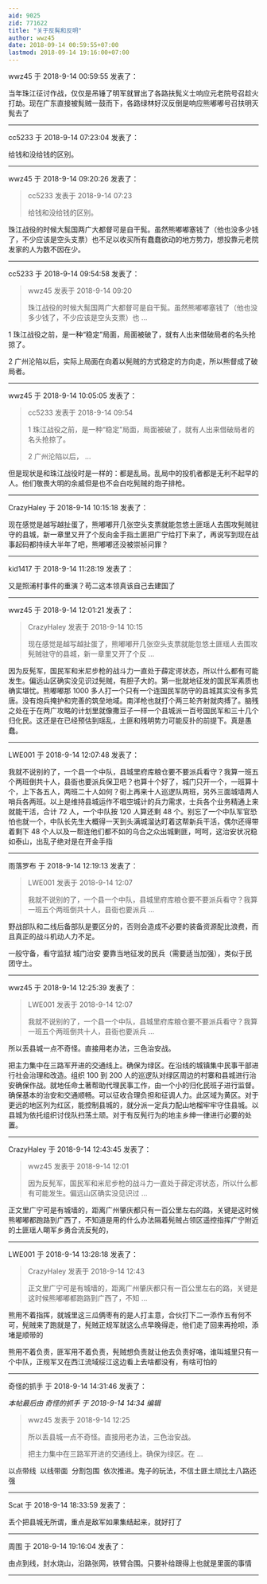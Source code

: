 ```yaml
---
aid: 9025
zid: 771622
title: "关于反髨和反明"
author: wwz45
date: 2018-09-14 00:59:55+07:00
lastmod: 2018-09-14 19:16:00+07:00
---
```


wwz45 于 2018-9-14 00:59:55 发表了：

当年珠江征讨作战，仅仅是吊锤了明军就冒出了各路扶髨义士响应元老院号召趁火打劫。现在广东直接被髨贼一鼓而下，各路绿林好汉反倒是响应熊嘟嘟号召扶明灭髨去了

---

cc5233 于 2018-9-14 07:23:04 发表了：

给钱和没给钱的区别。

---

wwz45 于 2018-9-14 09:20:26 发表了：

> cc5233 发表于 2018-9-14 07:23
>
> 给钱和没给钱的区别。

珠江战役的时候大髨国两广大都督可是自干髨。虽然熊嘟嘟塞钱了（他也没多少钱了，不少应该是空头支票）也不足以收买所有蠢蠢欲动的地方势力，想投靠元老院发家的人为数不因在少。

---

cc5233 于 2018-9-14 09:54:58 发表了：

> wwz45 发表于 2018-9-14 09:20
>
> 珠江战役的时候大髨国两广大都督可是自干髨。虽然熊嘟嘟塞钱了（他也没多少钱了，不少应该是空头支票）也 ...

1 珠江战役之前，是一种“稳定”局面，局面被破了，就有人出来借破局者的名头抢掠了。

2 广州沦陷以后，实际上局面在向着以髡贼的方式稳定的方向走，所以熊督成了破局者。

---

wwz45 于 2018-9-14 10:05:05 发表了：

> cc5233 发表于 2018-9-14 09:54
>
> 1 珠江战役之前，是一种“稳定”局面，局面被破了，就有人出来借破局者的名头抢掠了。
>
> 2 广州沦陷以后， ...

但是现状是和珠江战役时是一样的：都是乱局。乱局中的投机者都是无利不起早的人。他们敬畏大明的余威但是也不会白吃髡贼的炮子排枪。

---

CrazyHaley 于 2018-9-14 10:15:18 发表了：

现在感觉是越写越扯蛋了，熊嘟嘟开几张空头支票就能忽悠土匪瑶人去围攻髡贼驻守的县城，新一章里又开了个反向金手指土匪把广宁给打下来了，再说写到现在战事起码都持续大半年了吧，熊嘟嘟还没被崇祯问罪？

---

kid1417 于 2018-9-14 11:28:19 发表了：

又是照浦村事件的重演？苟二这本领真该自己去建国了

---

wwz45 于 2018-9-14 12:01:21 发表了：

> CrazyHaley 发表于 2018-9-14 10:15
>
> 现在感觉是越写越扯蛋了，熊嘟嘟开几张空头支票就能忽悠土匪瑶人去围攻髡贼驻守的县城，新一章里又开了个反 ...

因为反髡军，国民军和米尼步枪的战斗力一直处于薛定谔状态，所以什么都有可能发生。偏远山区确实没见识过髡贼，有胆子大的。第一批就地征发的国民军素质也确实堪忧。熊嘟嘟那 1000 多人打一个只有一个连国民军防守的县城其实没有多荒唐。没有炮兵掩护和完善的筑垒地域。南洋枪也就打个两三轮齐射就肉搏了。脑残之处在于在两广攻略的计划里就像撒豆子一样一个县城派一百号国民军和三十几个归化民。这还是在已经预估到瑶乱，土匪和残明势力可能反扑的前提下。真是愚蠢。

---

LWE001 于 2018-9-14 12:07:48 发表了：

我就不说别的了，一个县一个中队，县城里府库粮仓要不要派兵看守？我算一班五个两班倒共十人，县衙也要派兵保卫吧？也算十个好了，城门只开一个，一班算十个，上下各五人，两班二十人如何？街上再来十人巡逻队两班，另外三面城墙两人哨兵各两班。以上是维持县城运作不唱空城计的兵力需求，士兵各个业务精通上来就能干活，合计 72 人，一个中队按 120 人算还剩 48 个。别忘了一个中队军官恐怕也就一个，中队长先生大概得一天到头满城溜达盯着这帮新兵干活，偶尔还得带着剩下 48 个人以及一帮连他们都不如的乌合之众出城剿匪，呵呵，这治安状况稳如泰山，出乱子绝对是在开金手指

---

雨落罗布 于 2018-9-14 12:19:13 发表了：

> LWE001 发表于 2018-9-14 12:07
>
> 我就不说别的了，一个县一个中队，县城里府库粮仓要不要派兵看守？我算一班五个两班倒共十人，县衙也要派兵 ...

野战部队和二线后备部队是要区分的，否则会造成不必要的装备资源配比浪费，而且真正的战斗机动人力不足。

一般守备，看守监狱 城门治安 要靠当地征发的民兵（需要适当加强），类似于民团守土。

---

wwz45 于 2018-9-14 12:25:39 发表了：

> LWE001 发表于 2018-9-14 12:07
>
> 我就不说别的了，一个县一个中队，县城里府库粮仓要不要派兵看守？我算一班五个两班倒共十人，县衙也要派兵 ...

所以丢县城一点不奇怪。直接用老办法，三色治安战。

把主力集中在三路军开进的交通线上。确保为绿区。在沿线的城镇集中民事干部进行社会治理和改造。组织 100 到 200 人的巡逻队对绿区周边的村寨和县城进行治安确保作战。就地任命土著帮助代理民事工作，由一个小的归化民班子进行监督。确保基本的治安和交通顺畅。可以征收合理负担和征调人力。此区域为黄区。对于更远的地区列为红区，能控制县城的，就分派一定兵力配山地榴牢牢守住县城。以县城为依托组织讨伐队扫荡土顽。对于有反髡行为的地主乡绅一律进行必要的处置。

---

CrazyHaley 于 2018-9-14 12:43:45 发表了：

> wwz45 发表于 2018-9-14 12:01
>
> 因为反髡军，国民军和米尼步枪的战斗力一直处于薛定谔状态，所以什么都有可能发生。偏远山区确实没见识过 ...

正文里广宁可是有城墙的，距离广州肇庆都只有一百公里左右的路，关键是这时候熊嘟嘟都跑路到广西了，不知道是用的什么办法隔着髡贼占领区遥控指挥广宁附近的土匪瑶人朙军乡勇合流反髡的，

---

LWE001 于 2018-9-14 13:28:18 发表了：

> CrazyHaley 发表于 2018-9-14 12:43
>
> 正文里广宁可是有城墙的，距离广州肇庆都只有一百公里左右的路，关键是这时候熊嘟嘟都跑路到广西了，不知 ...

熊用不着指挥，就城里这三瓜俩枣有的是人打主意，合伙打下二一添作五有何不可，髡贼来了跑就是了，髡贼正规军就这么点早晚得走，他们走了回来再抢呗，添堵是顺带的

熊用不着负责，匪军用不着负责，髡贼想负责就让他去负责好咯，谁叫城里只有一个中队，正规军又在西江流域绥江这边看上去啥都没有，有啥可怕的

---

奇怪的抓手 于 2018-9-14 14:31:46 发表了：

_本帖最后由 奇怪的抓手 于 2018-9-14 14:34 编辑_

> wwz45 发表于 2018-9-14 12:25
>
> 所以丢县城一点不奇怪。直接用老办法，三色治安战。
>
> 把主力集中在三路军开进的交通线上。确保为绿区。在 ...

以点带线&nbsp;&nbsp;以线带面&nbsp;&nbsp;分割包围&nbsp;&nbsp;依次推进。鬼子的玩法，不信土匪土顽比土八路还强

---

Scat 于 2018-9-14 18:33:59 发表了：

丢个把县城无所谓，重点是敌军如果集结起来，就好打了

---

周围 于 2018-9-14 19:16:04 发表了：

由点到线，封水烧山，沿路张网，铁臂合围。只要补给跟得上也就是里面的事情

---
